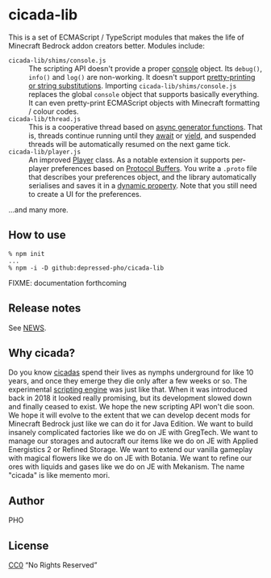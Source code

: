 # cicada-lib

This is a set of ECMAScript / TypeScript modules that makes the life of
Minecraft Bedrock addon creators better. Modules include:

<dl>
    <dt><code>cicada-lib/shims/console.js</code></dt>
    <dd>
        The scripting API doesn't provide a proper <a href="https://developer.mozilla.org/en-US/docs/Web/API/console">console</a> object. Its <code>debug()</code>, <code>info()</code> and <code>log()</code> are non-working. It doesn't support <a href="https://developer.mozilla.org/en-US/docs/Web/API/console#outputting_text_to_the_console">pretty-printing or string substitutions</a>. Importing <code>cicada-lib/shims/console.js</code> replaces the global <code>console</code> object that supports basically everything. It can even pretty-print ECMAScript objects with Minecraft formatting / colour codes.
    </dd>
    <dt><code>cicada-lib/thread.js</code></dt>
    <dd>
        This is a cooperative thread based on <a href="https://developer.mozilla.org/en-US/docs/Web/JavaScript/Reference/Statements/async_function*">async generator functions</a>. That is, threads continue running until they <a href="https://developer.mozilla.org/en-US/docs/Web/JavaScript/Reference/Operators/await">await</a> or <a href="https://developer.mozilla.org/en-US/docs/Web/JavaScript/Reference/Operators/yield">yield</a>, and suspended threads will be automatically resumed on the next game tick.
    </dd>
    <dt><code>cicada-lib/player.js</code></dt>
    <dd>
        An improved <a href="https://learn.microsoft.com/en-us/minecraft/creator/scriptapi/minecraft/server/player">Player</a> class. As a notable extension it supports per-player preferences based on <a href="https://developers.google.com/protocol-buffers">Protocol Buffers</a>. You write a <code>.proto</code> file that describes your preferences object, and the library automatically serialises and saves it in a <a href="https://learn.microsoft.com/en-us/minecraft/creator/scriptapi/minecraft/server/dynamicpropertiesdefinition">dynamic property</a>. Note that you still need to create a UI for the preferences.
    </dd>
</dl>

...and many more.

## How to use

```shell
% npm init
...
% npm -i -D github:depressed-pho/cicada-lib
```

FIXME: documentation forthcoming

## Release notes

See [NEWS](NEWS.md).

## Why cicada?

Do you know [cicadas](https://en.wikipedia.org/wiki/Cicada) spend their
lives as nymphs underground for like 10 years, and once they emerge they
die only after a few weeks or so. The experimental [scripting
engine](https://bedrock.dev/docs/1.12.0.0/1.12.0.2/Scripting#Scripting%20System)
was just like that. When it was introduced back in 2018 it looked really
promising, but its development slowed down and finally ceased to exist. We
hope the new scripting API won't die soon. We hope it will evolve to the
extent that we can develop decent mods for Minecraft Bedrock just like we
can do it for Java Edition. We want to build insanely complicated factories
like we do on JE with GregTech. We want to manage our storages and
autocraft our items like we do on JE with Applied Energistics 2 or Refined
Storage. We want to extend our vanilla gameplay with magical flowers like
we do on JE with Botania. We want to refine our ores with liquids and gases
like we do on JE with Mekanism. The name "cicada" is like memento mori.

## Author

PHO

## License

[CC0](https://creativecommons.org/share-your-work/public-domain/cc0/)
“No Rights Reserved”
